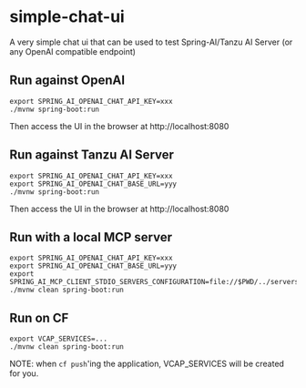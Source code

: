 # simple-chat-ui

A very simple chat ui that can be used to test Spring-AI/Tanzu AI Server (or any OpenAI compatible endpoint)

## Run against OpenAI

```shell
export SPRING_AI_OPENAI_CHAT_API_KEY=xxx
./mvnw spring-boot:run
```

Then access the UI in the browser at http://localhost:8080

## Run against Tanzu AI Server

```shell
export SPRING_AI_OPENAI_CHAT_API_KEY=xxx
export SPRING_AI_OPENAI_CHAT_BASE_URL=yyy
./mvnw spring-boot:run
```

Then access the UI in the browser at http://localhost:8080

## Run with a local MCP server

```shell
export SPRING_AI_OPENAI_CHAT_API_KEY=xxx
export SPRING_AI_OPENAI_CHAT_BASE_URL=yyy
export SPRING_AI_MCP_CLIENT_STDIO_SERVERS_CONFIGURATION=file://$PWD/../servers.json 
./mvnw clean spring-boot:run
```

## Run on CF

```shell
export VCAP_SERVICES=...
./mvnw clean spring-boot:run
```

NOTE: when `cf push`'ing the application, VCAP_SERVICES will be created for you.
